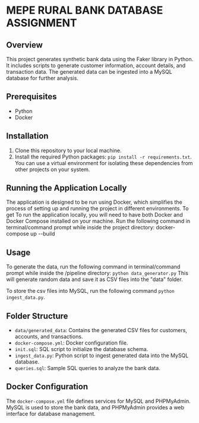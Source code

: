 # MEPE RURAL BANK DATABASE ASSIGNMENT

## Overview

This project generates synthetic bank data using the Faker library in Python. It includes scripts to generate customer information, account details, and transaction data. The generated data can be ingested into a MySQL database for further analysis.

## Prerequisites

- Python
- Docker

## Installation

1. Clone this repository to your local machine.
2. Install the required Python packages:  `pip install -r requirements.txt`. 
   You can use a virtual environment for isolating these dependencies from other projects on your system.
   
## Running the Application Locally

The application is designed to be run using Docker, which simplifies the process of setting up and running the project in different environments. To get
To run the application locally, you will need to have both Docker and Docker Compose installed on your machine.
 Run the following command in terminal/command prompt while inside the project directory:
 docker-compose up --build


## Usage
To generate the data, run the following command in terminal/command prompt while inside the /pipeline directory:
`python data_generator.py` 
This will generate random data and save it as CSV files into the "data" folder.

To store the csv files into MySQL, run the following command
`python ingest_data.py`. 


## Folder Structure

- `data/generated_data`: Contains the generated CSV files for customers, accounts, and transactions.
- `docker-compose.yml`: Docker configuration file.
- `init.sql`: SQL script to initialize the database schema.
- `ingest_data.py`: Python script to ingest generated data into the MySQL database.
- `queries.sql`: Sample SQL queries to analyze the bank data.

## Docker Configuration

The `docker-compose.yml` file defines services for MySQL and PHPMyAdmin. MySQL is used to store the bank data, and PHPMyAdmin provides a web interface for database management.

